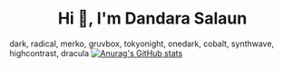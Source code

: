 <h1 align="center">Hi 👋, I'm Dandara Salaun</h1>

dark, radical, merko, gruvbox, tokyonight, onedark, cobalt, synthwave, highcontrast, dracula
[![Anurag's GitHub stats](https://github-readme-stats.vercel.app/api?username=dands-salaun)](https://github.com/anuraghazra/github-readme-stats)


<!--
**dands-salaun/dands-salaun** is a ✨ _special_ ✨ repository because its `README.md` (this file) appears on your GitHub profile.

Here are some ideas to get you started:

- 🔭 I’m currently working on ...
- 🌱 I’m currently learning ...
- 👯 I’m looking to collaborate on ...
- 🤔 I’m looking for help with ...
- 💬 Ask me about ...
- 📫 How to reach me: ...
- 😄 Pronouns: ...
- ⚡ Fun fact: ...
-->

